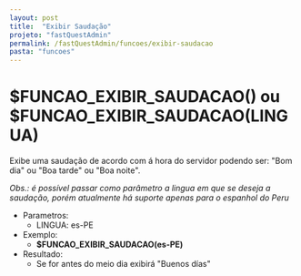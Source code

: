 ```yaml
---
layout: post
title:  "Exibir Saudação"
projeto: "fastQuestAdmin"
permalink: /fastQuestAdmin/funcoes/exibir-saudacao
pasta: "funcoes"
---
```

# $FUNCAO_EXIBIR_SAUDACAO() ou $FUNCAO_EXIBIR_SAUDACAO(LINGUA)

Exibe uma saudação de acordo com á hora do servidor podendo ser: "Bom dia" ou "Boa tarde" ou "Boa noite". 

*Obs.: é possível passar como parâmetro a lingua em que se deseja a saudação, porém atualmente há suporte apenas para  o espanhol do Peru*
- Parametros: 
    - LINGUA: es-PE
- Exemplo:
    - **$FUNCAO_EXIBIR_SAUDACAO(es-PE)**
- Resultado:
    - Se for antes do meio dia exibirá "Buenos días"

